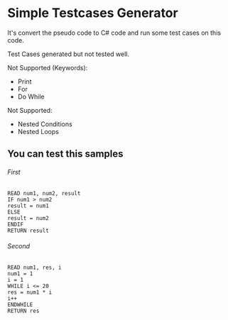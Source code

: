 # Simple Testcases Generator
It's convert the pseudo code to C# code and run some test cases on this code.

Test Cases generated but not tested well.

Not Supported (Keywords):
- Print
- For
- Do While

Not Supported:
- Nested Conditions
- Nested Loops

## You can test this samples
###### First
```
READ num1, num2, result
IF num1 > num2
result = num1
ELSE
result = num2
ENDIF
RETURN result
```

###### Second
```
READ num1, res, i
num1 = 1
i = 1
WHILE i <= 20
res = num1 * i
i++
ENDWHILE
RETURN res
```
